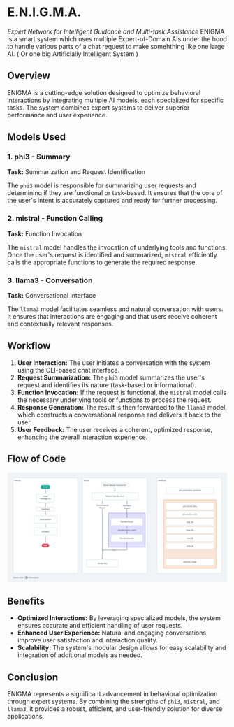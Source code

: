 # E.N.I.G.M.A.

*Expert Network for Intelligent Guidance and Multi-task Assistance*
ENIGMA is a smart system which uses multiple Expert-of-Domain AIs under the hood to handle various parts of a chat request to make somehthing like one large AI. ( Or one big Artificially Intelligent System )

## Overview

ENIGMA is a cutting-edge solution designed to optimize behavioral interactions by integrating multiple AI models, each specialized for specific tasks. The system combines expert systems to deliver superior performance and user experience.

## Models Used

### 1. phi3 - Summary
**Task:** Summarization and Request Identification

The `phi3` model is responsible for summarizing user requests and determining if they are functional or task-based. It ensures that the core of the user's intent is accurately captured and ready for further processing.

### 2. mistral - Function Calling
**Task:** Function Invocation

The `mistral` model handles the invocation of underlying tools and functions. Once the user's request is identified and summarized, `mistral` efficiently calls the appropriate functions to generate the required response.

### 3. llama3 - Conversation
**Task:** Conversational Interface

The `llama3` model facilitates seamless and natural conversation with users. It ensures that interactions are engaging and that users receive coherent and contextually relevant responses.

## Workflow

1. **User Interaction:** The user initiates a conversation with the system using the CLI-based chat interface.
2. **Request Summarization:** The `phi3` model summarizes the user's request and identifies its nature (task-based or informational).
3. **Function Invocation:** If the request is functional, the `mistral` model calls the necessary underlying tools or functions to process the request.
4. **Response Generation:** The result is then forwarded to the `llama3` model, which constructs a conversational response and delivers it back to the user.
5. **User Feedback:** The user receives a coherent, optimized response, enhancing the overall interaction experience.

## Flow of Code
![Flow of Code - Tech Stack](<Technology Stack.png>)

## Benefits

- **Optimized Interactions:** By leveraging specialized models, the system ensures accurate and efficient handling of user requests.
- **Enhanced User Experience:** Natural and engaging conversations improve user satisfaction and interaction quality.
- **Scalability:** The system's modular design allows for easy scalability and integration of additional models as needed.

## Conclusion

ENIGMA represents a significant advancement in behavioral optimization through expert systems. By combining the strengths of `phi3`, `mistral`, and `llama3`, it provides a robust, efficient, and user-friendly solution for diverse applications.
